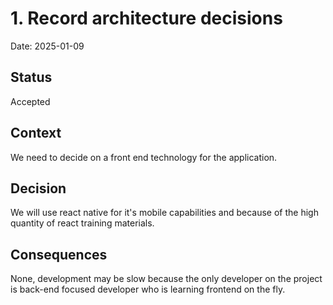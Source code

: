 # 1. Record architecture decisions

Date: 2025-01-09

## Status

Accepted

## Context

We need to decide on a front end technology for the application.
## Decision

We will use react native for it's mobile capabilities and because of the high quantity of react training materials.

## Consequences

None, development may be slow because the only developer on the project is back-end focused developer who is learning frontend on the fly.